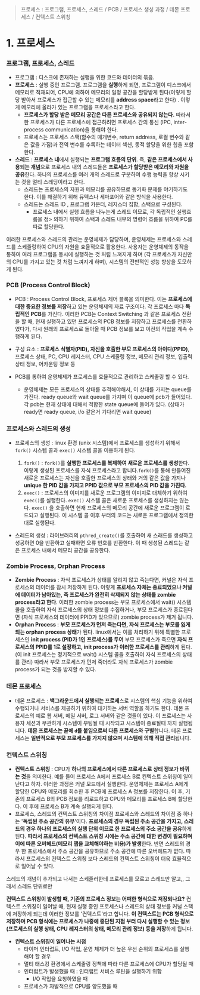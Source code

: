> 프로세스 : 프로그램, 프로세스, 스레드 / PCB / 프로세스 생성 과정 / 데몬 프로세스 / 컨텍스트 스위칭

# 1. 프로세스

### 프로그램, 프로세스, 스레드

- 프로그램 : 디스크에 존재하는 실행을 위한 코드와 데이터의 묶음.
- **프로세스** : 실행 중인 프로그램. 프로그램을 **실행**하게 되면, 프로그램이 디스크에서 메모리로 적재되어, CPU에 의하여 메모리의 일정 공간을 할당받게 된다(이렇게 할당 받아서 프로세스가 접근할 수 있는 메모리를 **address space**라고 한다) . 이렇게 메모리에 올라가 있는 프로그램을 프로세스라고 한다.
  - **프로세스가 할당 받은 메모리 공간은 다른 프로세스와 공유되지 않는다.** 따라서 한 프로세스가 다른 프로세스에 접근하려면 프로세스 간의 통신 (IPC, inter-process communication)을 통해야 한다.
  - 프로세스는 프로세스 스택(함수의 매개변수, return address, 로컬 변수와 같은 값을 가짐)과 전역 변수를 수록하는 데이터 섹션, 동적 할당을 위한 힙을 포함한다.
- **스레드** : **프로세스 내**에서 실행되는 **프로그램 흐름의 단위**. 즉, **같은 프로세스에서 사용되는 개념**으로 프로세스 내의 스레드들은 **프로세스가 할당받은 메모리와 자원을 공유**한다. 하나의 프로세스를 여러 개의 스레드로 구분하여 수행 능력을 향상 시키는 것을 멀티 스레딩이라고 한다.
  - 스레드는 프로세스의 자원과 메모리를 공유하므로 동기화 문제를 야기하기도 한다. 이를 해결하기 위해 뮤텍스나 세마포어와 같은 방식을 사용한다.
  - 스레드는 스레드 ID , 프로그램 카운터, 레지스터 집합, 스택으로 구성된다.
    - 프로세스 내에서 실행 흐름을 나누는게 스레드 이므로, 각 독립적인 실행흐름을 정> 의하기 위하여 스택과 스레드 내부의 명령어 흐름을 위하여 PC를 따로 할당한다.

이러한 프로세스와 스레드의 관리는 운영체제가 담당하며, 운영체제는 프로세스와 스레드를 스케줄링하여 CPU의 자원을 효율적으로 활용한다. 사용자는 운영체제의 동작을 통하여 여러 프로그램을 동시에 실행하는 것 처럼 느껴지게 하며 (각 프로세스가 자신만의 CPU를 가지고 있는 것 처럼 느껴지게 하며), 시스템의 전반적인 성능 향상을 도모하게 된다.

### PCB (Process Control Block)

- PCB : Process Control Block, 프로세스 제어 블록을 의미한다. 이는 **프로세스에 대한 중요한 정보를 저장**하고 있는 운영체제의 자료 구조이다. 각 프로세스 마다 **독립적인 PCB**를 가진다. 이러한 PCB는 Context Switching 과 같은 프로세스 전환을 할 때, 현재 실행하고 있던 프로세스의 PCB 정보를 저장하고 프로세스를 전환하였다가, 다시 원래의 프로세스로 돌아올 때 PCB 정보를 보고 이전의 작업을 계속 수행하게 된다.
- 구성 요소 : **프로세스 식별자(PID), 자신을 호출한 부모 프로세스의 아이디(PPID)**, 프로세스 상태, PC, CPU 레지스터, CPU 스케줄링 정보, 메모리 관리 정보, 입출력 상태 정보, 어카운팅 정보 등

- PCB를 통하여 운영체제가 프로세스를 효율적으로 관리하고 스케줄링 할 수 있다.
  - 운영체제는 모든 프로세스의 상태를 추적해야해서, 이 상태를 가지는 queue를 가진다. ready queue와 wait queue를 가지며 이 queue에 pcb가 들어있다. 각 pcb는 현재 상태에 대해서 적합한 state queue에 들어가 있다. (상태가 ready면 ready queue, i/o 같은거 기다리면 wait queue)

### 프로세스와 스레드의 생성

- 프로세스의 생성 : linux 환경 (unix 시스템)에서 프로세스를 생성하기 위해서 `fork()` 시스템 콜과 `exec()` 시스템 콜을 이용하게 된다.

  1.  `fork()` : `fork()`를 **실행한 프로세스를 복제하여 새로운 프로세스를 생성**한다. 이렇게 생성된 프로세스를 자식 프로세스라고 합니다.`fork()`를 통해 만들어진 새로운 프로세스는 자신을 호출한 프로세스의 상태와 거의 같은 값을 가지나 **unique 한 PID 값을 가지고 PPID 값으로 부모 프로세스의 PID 값을 가진다.**
  2.  `exec()` : 프로세스의 이미지를 새로운 프로그램의 이미지로 대체하기 위하여 `exec()`를 실행한다. `exec()` 시스템 콜은 새로운 프로세스를 생성하지는 않는다. `exec()` 을 호출하면 현재 프로세스의 메모리 공간에 새로운 프로그램이 로드되고 실행된다. 이 시스템 콜 이후 부터의 코드는 새로운 프로그램에서 정의한 대로 실행된다.

- 스레드의 생성 : 라이브러리의 `pthred_create()`를 호출하여 새 스래드를 생성하고 성공하면 0을 반환하고 실패하면 오류 번호를 반환한다. 이 때 생성된 스레드는 같은 프로세스 내에서 메모리 공간을 공유한다.

### Zombie Process, Orphan Process

- **Zombie Process** : 자식 프로세스가 상태를 알리지 않고 죽는다면, 커널은 자식 프로세스의 데이터를 잠시 저장하게 된다. 이렇게 **프로세스 자체는 종료되었으나 커널에 데이터가 남아있는, 즉 프로세스가 완전히 삭제되지 않는 상태를 zombie process라고 한다**. 이러한 zombie process는 부모 프로세스에서 wait() 시스템 콜을 호출하여 자식 프로세스의 상태 정보를 수집하거나, 부모 프로세스가 종료된다면 (자식 프로세스의 데이터에 PPID가 있으므로) zombie process가 제거 됩니다.
- **Orphan Process** : **부모 프로세스가 먼저 죽는다면, 자식 프로세스는 부모를 잃게 되는 orphan process 상태**가 된다. linux에서는 이를 처리하기 위해 특별한 프로세스인 **init process (PID가 1인 프로세스)를 두어** 부모 프로세스가 죽으면 **자식 프로세스의 PPID를 1로 설정하고, init process가 이러한 프로세스를 관리**하게 된다. (이 init 프로세스는 정기적으로 wait() 시스템 콜을 호출하여 자식 프로세스의 상태를 관리) 따라서 부모 프로세스가 먼저 죽더라도 자식 프로세스가 zombie process가 되는 것을 방지할 수 있다.

### 데몬 프로세스

- 데몬 프로세스 : **백그라운드에서 실행되는 프로세**스로 시스템의 핵심 기능을 위하여 수행되거나 서비스를 제공하기 위하여 대기하는 서버 역할을 하기도 한다. 데몬 프로세스의 예로 웹 서버, 메일 서버, 로그 서버와 같은 것들이 있다. 이 프로세스는 사용자 세션과 무관하게 시스템이 부팅될 때 시작되고 시스템이 종료될때 까지 실행됩니다. **데몬 프로세스는 끝에 `d`를 붙임으로써 다른 프로세스와 구별**합니다. 데몬 프로세스는 **일반적으로 부모 프로세스를 가지지 않으며 시스템에 의해 직접 관리**됩니다.

### 컨텍스트 스위칭

- **컨텍스트 스위칭** : CPU가 **하나의 프로세스에서 다른 프로세스로 상태 정보가 바뀌는 것**을 의미한다.
  예를 들어 프로세스 A에서 프로세스 B로 컨텍스트 스위칭이 일어난다고 하자. 이러한 과정은 커널 모드에서 실행한다. 운영체제는 프로세스 A에게 할당한 CPU와 메모리를 회수한 후 PCB에 프로세스 A 정보를 저장한다. 이 후, 기존의 프로세스 B의 PCB 정보를 리로드하고 CPU와 메모리를 프로세스 B에 할당한다. 이 후에 프로세스 B가 계속 실행되게 된다.
- 프로세스, 스레드의 컨텍스트 스위칭의 차이점
  프로세스와 스레드의 차이점 중 하나는 '**독립된 주소 공간의 유무**'이다. **프로세스의 경우 독립된 주소 공간을 가지고, 스레드의 경우 하나의 프로세스의 실행 단위 이므로 한 프로세스의 주소 공간을 공유**하게 된다. **따라서 프로세스의 컨텍스트 스위칭 시에는 주소 공간에 대한 변경이 필요하며 이에 따른 오버헤드(메모리 맵을 교체해야하는 비용)가 발생**한다. 반면 스레드의 경우 한 프로세스에서 주소 공간을 공유하므로 주소 공간에 따른 오버헤드가 없다. 따라서 프로세스의 컨텍스트 스위칭 보다 스레드의 컨텍스트 스위칭이 더욱 효율적으로 일어날 수 있다.

스레드의 개념이 추가되고 나서는 스케줄러한테 프로세스를 모르고 스레드만 알고,,
그래서 스레드 단위로만

**컨텍스트 스위칭이 발생할 때, 기존의 프로세스 정보는 어떠한 형식으로 저장되나요?**
컨텍스트 스위칭이 일어날 때, 현재 실행 중인 프로세스나 스레드의 상태 정보를 커널 스택에 저장하게 되는데 이러한 정보를 '컨텍스트'라고 합니다. **이 컨텍스트는 PCB 형식으로 저장하며 PCB 형식에는 프로세스가 나중에 중단된 지점 부터 다시 실행할 수 있는 정보 (프로세스의 실행 상태, CPU 레지스터의 상태, 메모리 관리 정보) 등을 저장**하게 됩니다.

- **컨텍스트 스위칭이 일어나는 시점**
  - 타이머 인터럽트, I/O 작업, 운영 체제가 더 높은 우선 순위의 프로세스를 실행해야 할 경우
  - 멀티 태스킹 환경에서 스케줄링 정책에 따라 다른 프로세스에 CPU가 할당될 때
  - 인터럽트가 발생했을 때 : 인터럽트 서비스 루틴을 실행하기 위함
    - I/O 작업을 요청하였을 때
  - 프로세스가 자발적으로 CPU를 양도했을 때
